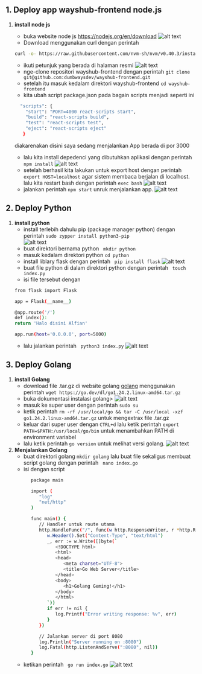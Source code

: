 ## 1. Deploy app wayshub-frontend node.js
1. **install node js**  
   - buka website node js https://nodejs.org/en/download
   ![alt text](image.png)
   - Download menggunakan curl dengan perintah

   ```bash
   curl -o- https://raw.githubusercontent.com/nvm-sh/nvm/v0.40.3/install.sh | bash
   ```
     - ikuti petunjuk yang berada di halaman resmi
     ![alt text](image-1.png)  
     - nge-clone repositori wayshub-frontend dengan perintah ```git clone git@github.com:dumbwaysdev/wayshub-frontend.git```
     - setelah itu masuk kedalam direktori wayshub-frontend ``` cd wayshub-frontend ```
     - kita ubah script package.json pada bagain scripts menjadi seperti ini
     ```bash
       "scripts": {
         "start": "PORT=4000 react-scripts start",
         "build": "react-scripts build",
         "test": "react-scripts test",
         "eject": "react-scripts eject"
        }
     ```
     diakarenakan disini saya sedang menjalankan App berada di por 3000
     - lalu kita install depedenci yang dibutuhkan aplikasi dengan perintah ```npm install```
     ![alt text](image-2.png)
     - setelah berhasil kita lakukan untuk export host dengan perintah ``` export HOST=localhost``` agar sistem membaca berjalan di localhost. lalu kita restart bash dengan perintah ``` exec bash ```
     ![alt text](image-3.png)   
     - jalankan perintah ```npm start``` unruk menjalankan app.
     ![alt text](image-4.png)

## 2. Deploy Python 
1. **install python**  
     - install terlebih dahulu pip (package manager python) dengan perintah ```sudo zypper install python3-pip```  
     ![alt text](image-5.png)
     - buat direktori bernama python ``` mkdir python```
     - masuk kedalam direktori python ``` cd python ```
     - install liblary flask dengan perintah ``` pip install flask```
     ![alt text](image-6.png)
     - buat file python di dalam direktori python dengan perintah ``` touch index.py```
     - isi file tersebut dengan 
     ```bash
     from flask import Flask

     app = Flask(__name__)

     @app.route('/')
     def index():
     return 'Halo disini Alfian'

     app.run(host='0.0.0.0', port=5000)

     ```
     - lalu jalankan perintah ``` python3 index.py```
     ![alt text](image-7.png)

## 3. Deploy Golang 
1. **install Golang**  
   - download file .tar.gz di website golang [golang](https://go.dev/dl/) menggunakan perintah ```wget https://go.dev/dl/go1.24.2.linux-amd64.tar.gz```
   - buka dokumentasi instalasi golang>
   ![alt text](image-8.png)
   -  masuk ke super user dengan perintah ```sudo su```
   -  ketik perintah ```rm -rf /usr/local/go && tar -C /usr/local -xzf go1.24.2.linux-amd64.tar.gz``` untuk mengextrax file .tar.gz
   - keluar dari super user dengan ```CTRL+d``` lalu ketik perintah ```export PATH=$PATH:/usr/local/go/bin``` untuk menambahkan PATH di environment variabel
   - lalu ketik perintah ``` go version ``` untuk melihat versi golang.
   ![alt text](image-9.png)
1. **Menjalankan Golang**
   - buat direktori golang ``` mkdir golang ``` lalu buat file sekaligus membuat script golang dengan perintah ``` nano index.go```
   - isi dengan script
   ```bash
         package main

         import (
            "log"
            "net/http"
         )

         func main() {
            // Handler untuk route utama
            http.HandleFunc("/", func(w http.ResponseWriter, r *http.Request) {
               w.Header().Set("Content-Type", "text/html")
               _, err := w.Write([]byte(`
                  <!DOCTYPE html>
                  <html>
                  <head>
                     <meta charset="UTF-8">
                     <title>Go Web Server</title>
                  </head>
                  <body>
                     <h1>Golang Geming!</h1>
                  </body>
                  </html>
               `))
               if err != nil {
                  log.Printf("Error writing response: %v", err)
               }
            })

            // Jalankan server di port 8080
            log.Println("Server running on :8080")
            log.Fatal(http.ListenAndServe(":8080", nil))
         }
   ```
   - ketikan perintah ``` go run index.go```
   ![alt text](image-10.png)
 


